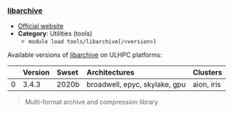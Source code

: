 ### [libarchive](https://www.libarchive.org/)

* [Official website](https://www.libarchive.org/)
* __Category__: Utilities (tools)
    -  `module load tools/libarchive[/<version>]`

Available versions of [libarchive](https://www.libarchive.org/) on ULHPC platforms:

|    | Version   | Swset   | Architectures                 | Clusters   |
|---:|:----------|:--------|:------------------------------|:-----------|
|  0 | 3.4.3     | 2020b   | broadwell, epyc, skylake, gpu | aion, iris |

> Multi-format archive and compression library
